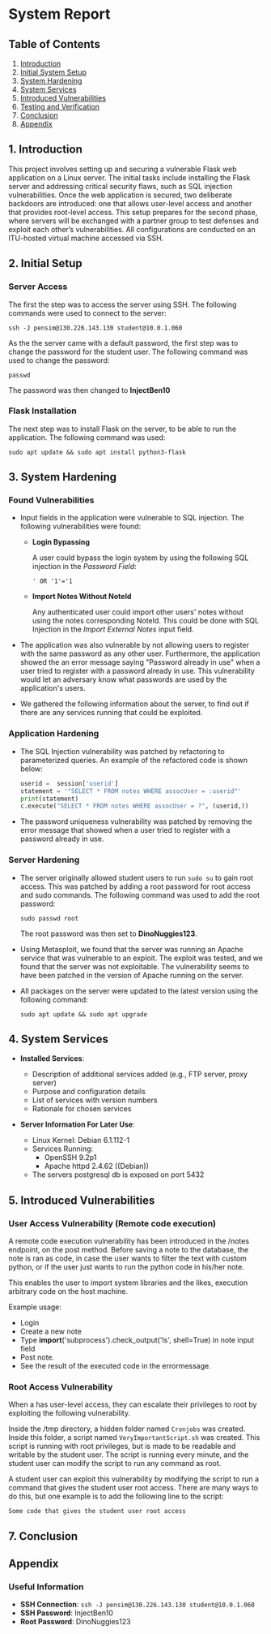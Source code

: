 # System Report

## Table of Contents

1. [Introduction](#1-introduction)
2. [Initial System Setup](#2-initial-setup)
3. [System Hardening](#3-system-hardening)
4. [System Services](#4-additional-services)
5. [Introduced Vulnerabilities](#5-introduced-vulnerabilities)
6. [Testing and Verification](#6-testing-and-verification)
7. [Conclusion](#7-conclusion)
8. [Appendix](#appendix)

## 1. Introduction

This project involves setting up and securing a vulnerable Flask web application on a Linux server. The initial tasks include installing the Flask server and addressing critical security flaws, such as SQL injection vulnerabilities. Once the web application is secured, two deliberate backdoors are introduced: one that allows user-level access and another that provides root-level access. This setup prepares for the second phase, where servers will be exchanged with a partner group to test defenses and exploit each other’s vulnerabilities. All configurations are conducted on an ITU-hosted virtual machine accessed via SSH.

## 2. Initial Setup

### Server Access

The first the step was to access the server using SSH. The following commands were used to connect to the server:

    ssh -J pensim@130.226.143.130 student@10.0.1.060

As the the server came with a default password, the first step was to change the password for the student user. The following command was used to change the password:

    passwd

The password was then changed to **InjectBen10**

### Flask Installation

The next step was to install Flask on the server, to be able to run the application. The following command was used:

    sudo apt update && sudo apt install python3-flask

## 3. System Hardening

### Found Vulnerabilities

* Input fields in the application were vulnerable to SQL injection. The following vulnerabilities were found:

  - **Login Bypassing**

    A user could bypass the login system by using the following SQL injection in the *Password Field*:

      `' OR '1'='1`

  - **Import Notes Without NoteId**

    Any authenticated user could import other users' notes without using the notes corresponding NoteId. This could be done with SQL Injection in the *Import External Notes* input field.

* The application was also vulnerable by not allowing users to register with the same password as any other user. Furthermore, the application showed the an error message saying "Password already in use" when a user tried to register with a password already in use. This vulnerability would let an adversary know what passwords are used by the application's users.

* We gathered the following information about the server, to find out if there are any services running that could be exploited.


### Application Hardening

* The SQL Injection vulnerability was patched by refactoring to parameterized queries. An example of the refactored code is shown below:

  ```python
  userid =  session['userid']
  statement = '"SELECT * FROM notes WHERE assocUser = :userid"'
  print(statement)
  c.execute("SELECT * FROM notes WHERE assocUser = ?", (userid,))
  ```

* The password uniqueness vulnerability was patched by removing the error message that showed when a user tried to register with a password already in use.


### Server Hardening

* The server originally allowed student users to run `sudo su` to gain root access. This was patched by adding a root password for root access and sudo commands. The following command was used to add the root password:

      sudo passwd root

  The root password was then set to **DinoNuggies123**.

* Using Metasploit, we found that the server was running an Apache service that was vulnerable to an exploit. The exploit was tested, and we found that the server was not exploitable. The vulnerability seems to have been patched in the version of Apache running on the server.

* All packages on the server were updated to the latest version using the following command:

      sudo apt update && sudo apt upgrade


## 4. System Services

- **Installed Services**:
  - Description of additional services added (e.g., FTP server, proxy server)
  - Purpose and configuration details
  - List of services with version numbers
  - Rationale for chosen services

- **Server Information For Later Use**:
    - Linux Kernel: Debian 6.1.112-1
    - Services Running:
      - OpenSSH 9.2p1
      - Apache httpd 2.4.62 ((Debian))
    - The servers postgresql db is exposed on port 5432

## 5. Introduced Vulnerabilities

### User Access Vulnerability (Remote code execution)

A remote code execution vulnerability has been introduced in the /notes endpoint, on the post method.
Before saving a note to the database, the note is ran as code, in case the user wants to filter the text with custom
python, or if the user just wants to run the python code in his/her note.

This enables the user to import system libraries and the likes, execution arbitrary code on the host machine.

Example usage:
 - Login
 - Create a new note
 - Type __import__('subprocess').check_output('ls', shell=True) in note input field
 - Post note.
 - See the result of the executed code in the errormessage.

### Root Access Vulnerability
  
When a has user-level access, they can escalate their privileges to root by exploiting the following vulnerability.

Inside the /tmp directory, a hidden folder named `Cronjobs` was created. Inside this folder, a script named `VeryImportantScript.sh` was created. This script is running with root privileges, but is made to be readable and writable by the student user. The script is running every minute, and the student user can modify the script to run any command as root. 

A student user can exploit this vulnerability by modifying the script to run a command that gives the student user root access. There are many ways to do this, but one example is to add the following line to the script:

```
Some code that gives the student user root access
```

## 7. Conclusion



## Appendix

### Useful Information

* **SSH Connection**: `ssh -J pensim@130.226.143.130 student@10.0.1.060`
* **SSH Password**: InjectBen10
* **Root Password**: DinoNuggies123
  

